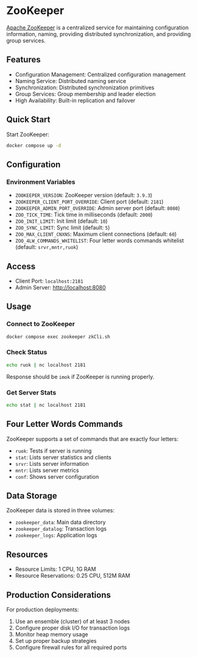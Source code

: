 # ZooKeeper

[Apache ZooKeeper](https://zookeeper.apache.org/) is a centralized service for maintaining configuration information, naming, providing distributed synchronization, and providing group services.

## Features

- Configuration Management: Centralized configuration management
- Naming Service: Distributed naming service
- Synchronization: Distributed synchronization primitives
- Group Services: Group membership and leader election
- High Availability: Built-in replication and failover

## Quick Start

Start ZooKeeper:

```bash
docker compose up -d
```

## Configuration

### Environment Variables

- `ZOOKEEPER_VERSION`: ZooKeeper version (default: `3.9.3`)
- `ZOOKEEPER_CLIENT_PORT_OVERRIDE`: Client port (default: `2181`)
- `ZOOKEEPER_ADMIN_PORT_OVERRIDE`: Admin server port (default: `8080`)
- `ZOO_TICK_TIME`: Tick time in milliseconds (default: `2000`)
- `ZOO_INIT_LIMIT`: Init limit (default: `10`)
- `ZOO_SYNC_LIMIT`: Sync limit (default: `5`)
- `ZOO_MAX_CLIENT_CNXNS`: Maximum client connections (default: `60`)
- `ZOO_4LW_COMMANDS_WHITELIST`: Four letter words commands whitelist (default: `srvr,mntr,ruok`)

## Access

- Client Port: `localhost:2181`
- Admin Server: <http://localhost:8080>

## Usage

### Connect to ZooKeeper

```bash
docker compose exec zookeeper zkCli.sh
```

### Check Status

```bash
echo ruok | nc localhost 2181
```

Response should be `imok` if ZooKeeper is running properly.

### Get Server Stats

```bash
echo stat | nc localhost 2181
```

## Four Letter Words Commands

ZooKeeper supports a set of commands that are exactly four letters:

- `ruok`: Tests if server is running
- `stat`: Lists server statistics and clients
- `srvr`: Lists server information
- `mntr`: Lists server metrics
- `conf`: Shows server configuration

## Data Storage

ZooKeeper data is stored in three volumes:

- `zookeeper_data`: Main data directory
- `zookeeper_datalog`: Transaction logs
- `zookeeper_logs`: Application logs

## Resources

- Resource Limits: 1 CPU, 1G RAM
- Resource Reservations: 0.25 CPU, 512M RAM

## Production Considerations

For production deployments:

1. Use an ensemble (cluster) of at least 3 nodes
2. Configure proper disk I/O for transaction logs
3. Monitor heap memory usage
4. Set up proper backup strategies
5. Configure firewall rules for all required ports
